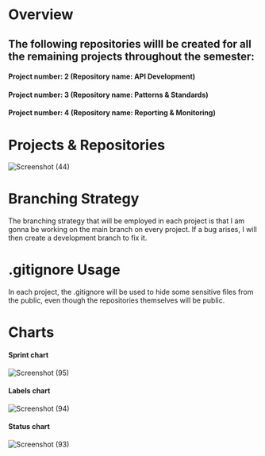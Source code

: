 # Overview
## The following repositories willl be created for all the remaining projects throughout the semester:
#### Project number: 2 (Repository name: API Development)

#### Project number: 3 (Repository name: Patterns & Standards)

#### Project number: 4 (Repository name: Reporting & Monitoring)

# Projects & Repositories
![Screenshot (44)](https://github.com/bafanamahase/CMPG323-29910439/assets/88552699/7c46f721-670d-4fc2-b37d-2c4507556223)
# Branching Strategy
The branching strategy that will be employed in each project is that I am gonna be working on the main branch on every project. If a bug arises, I will then create a development branch to fix it.
# .gitignore Usage
In each project, the .gitignore will be used to hide some sensitive files from the public, even though the repositories themselves will  be public.
# Charts
#### Sprint chart
![Screenshot (95)](https://github.com/bafanamahase/CMPG323-29910439/assets/88552699/b78e021f-aead-427c-a99e-4233728bd6c3)

#### Labels chart
![Screenshot (94)](https://github.com/bafanamahase/CMPG323-29910439/assets/88552699/b22050cf-b760-4ffd-8ab4-991136405804)

#### Status chart
![Screenshot (93)](https://github.com/bafanamahase/CMPG323-29910439/assets/88552699/79328131-bdf7-4c06-8c7e-9bd074f27f42)

